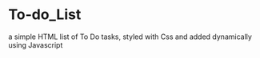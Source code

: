 # To-do_List
 a simple HTML list of To Do tasks, styled with Css and added dynamically using Javascript
